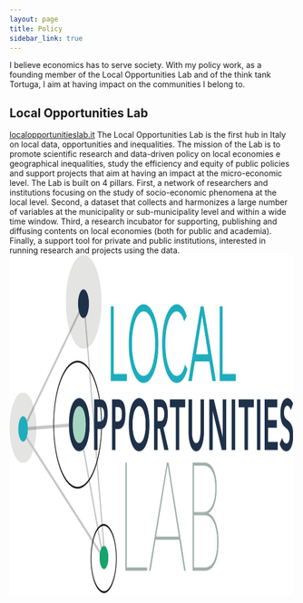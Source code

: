 ```yaml
---
layout: page
title: Policy
sidebar_link: true
---
```


<p class="message">
  I believe economics has to serve society. With my policy work, as a founding member of the Local Opportunities Lab and of the think tank Tortuga, I aim at having impact on the communities I belong to. 
</p>

<h2>Local Opportunities Lab</h2> <a href="https://www.localopportunitieslab.it/">localopportunitieslab.it</a>
The Local Opportunities Lab is the first hub in Italy on local data, opportunities and inequalities. The mission of the Lab is to promote scientific research and data-driven policy on local economies e geographical inequalities, study the efficiency and equity of public
policies and support projects that aim at having an impact at the micro-economic level. The Lab is built on 4 pillars. First, a network of researchers and institutions focusing on the study of socio-economic phenomena at the local level. Second, a dataset that collects and harmonizes a large number of variables at the municipality or sub-municipality level and within a
wide time window. Third, a research incubator for supporting, publishing and diffusing contents on local economies (both for public and academia). Finally, a support tool for private and public institutions, interested in running research and projects using the data.
 <img src="lol.png" ALIGN="left" width="500" height="600">